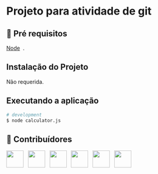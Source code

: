 # Projeto para atividade de git
 
## 🔐 Pré requisitos

<a href="https://nodejs.dev/">Node</a> &nbsp;.

## Instalação do Projeto

Não requerida.

## Executando a aplicação

```bash
# development
$ node calculator.js
```

## 🤝 Contribuídores

<a href="https://github.com/wagnerloch"><img src="https://github.com/wagnerloch.png" width="45" height="45"></a> &nbsp;
<a href="https://github.com/Hellwig19"><img src="https://github.com/Hellwig19.png" width="45" height="45"></a> &nbsp;
<a href="https://github.com/joaorobe"><img src="https://github.com/joaorobe.png" width="45" height="45"></a> &nbsp;
<a href="https://github.com/AnthonyTLOU7"><img src="https://github.com/AnthonyTLOU7.png" width="45" height="45"></a> &nbsp;
<a href="https://github.com/Kauasan123"><img src="https://github.com/Kauasan123.png" width="45" height="45"></a> &nbsp;
<a href="https://github.com/robinson-abraham"><img src="https://github.com/robinson-abraham.png" width="45" height="45"></a> &nbsp;
